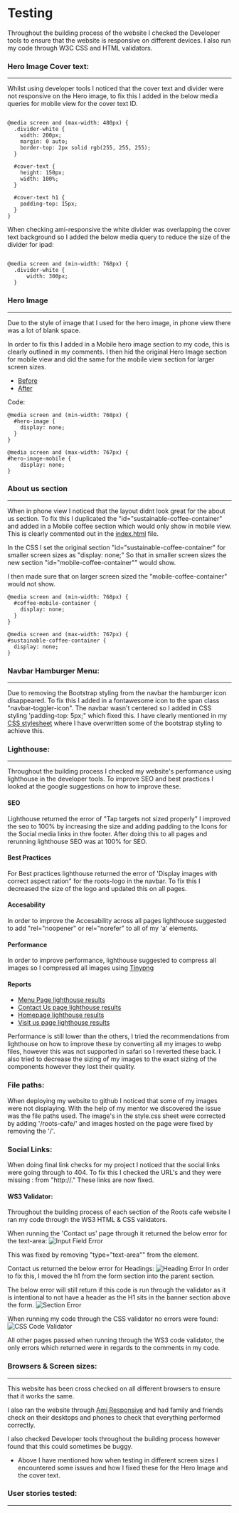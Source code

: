 # Testing

Throughout the building process of the website I checked the Developer tools to ensure that the website is responsive on different devices. I also run my code through W3C CSS and HTML validators.

### Hero Image Cover text:

---

Whilst using developer tools I noticed that the cover text and divider were not responsive on the Hero image, to fix this I added in the below media queries for mobile view for the cover text ID.

```

@media screen and (max-width: 480px) {
  .divider-white {
    width: 200px;
    margin: 0 auto;
    border-top: 2px solid rgb(255, 255, 255);
  }

  #cover-text {
    height: 150px;
    width: 100%;
  }

  #cover-text h1 {
    padding-top: 15px;
  }
}

```

When checking ami-responsive the white divider was overlapping the cover text background so I added the below media query to reduce the size of the divider for ipad:

```

@media screen and (min-width: 768px) {
  .divider-white {
      width: 300px;
  }

```

### Hero Image
---
Due to the style of image that I used for the hero image, in phone view there was a lot of blank space. 

In order to fix this I added in a Mobile hero image section to my code, this is clearly outlined in my comments. I then hid the original Hero Image section for mobile view and did the same for the mobile view section for larger screen sizes. 

- [Before](/docs/testing/hero-image-before-fix.jpg)
- [After](/docs/testing/hero-image-mobile-view.png)

Code:

``` {
@media screen and (min-width: 768px) {
  #hero-image {
    display: none;
  }
}

  ```

  ``` {
@media screen and (max-width: 767px) {
  #hero-image-mobile {
      display: none;
  }

  ```

### About us section 
---
When in phone view I noticed that the layout didnt look great for the about us section. 
To fix this I duplicated the "id="sustainable-coffee-container" and added in a Mobile coffee section which would only show in mobile view. This is clearly commented out in the [index.html](index.html) file. 

In the CSS I set the original section "id="sustainable-coffee-container" for smaller screen sizes as "display: none;" 
So that in smaller screen sizes the new section "id="mobile-coffee-container"" would show. 

I then made sure that on larger screen sized the "mobile-coffee-container" would not show.

``` {
@media screen and (min-width: 768px) {
  #coffee-mobile-container {
    display: none;
  }
}

  ```

  ``` {
@media screen and (max-width: 767px) {
  #sustainable-coffee-container {
    display: none;
  }

  ```

### Navbar Hamburger Menu:

---

Due to removing the Bootstrap styling from the navbar the hamburger icon disappeared. To fix this I added in a fontawesome icon to the span class "navbar-toggler-icon". The navbar wasn't centered so I added in CSS styling 'padding-top: 5px;" which fixed this.
I have clearly mentioned in my [CSS stylesheet](https://www.example.com) where I have overwritten some of the bootstrap styling to achieve this.

### Lighthouse:

---

Throughout the building process I checked my website's performance using lighthouse in the developer tools. To improve SEO and best practices I looked at the google suggestions on how to improve these.

#### SEO

Lighthouse returned the error of "Tap targets not sized properly" I improved the seo to 100% by increasing the size and adding padding to the Icons for the Social media links in thre footer.
After doing this to all pages and rerunning lighthouse SEO was at 100% for SEO.

#### Best Practices

For Best practices lighthouse returned the error of 'Display images with correct aspect ration" for the roots-logo in the navbar. To fix this I decreased the size of the logo and updated this on all pages.

#### Accesability

In order to improve the Accesability across all pages lighthouse suggested to add "rel="noopener" or rel="norefer" to all of my 'a' elements.

#### Performance

In order to improve performance, lighthouse suggested to compress all images so I compressed all images using [Tinypng](https://tinypng.com/)

#### Reports 

- [Menu Page lighthouse results](/docs/testing/menu-lighthouse-report.png)
- [Contact Us page lighthouse results](/docs/testing/-lighthouse-report.png)
- [Homepage lighthouse results](/docs/testing/index-lighthouse-report.png)
- [Visit us page lighthouse results](/docs/testing/visit-us-lighthouse-report.png)

Performance is still lower than the others, I tried the recommendations from lighthouse on how to improve these by converting all my images to webp files, however this was not supported in safari so I reverted these back. 
I also tried to decrease the sizing of my images to the exact sizing of the components however they lost their quality. 

### File paths:

When deploying my website to github I noticed that some of my images were not displaying. With the help of my mentor we discovered the issue was the file paths used. The image's in the style.css sheet were corrected by adding '/roots-cafe/' and images hosted on the page were fixed by removing the '/'.

### Social Links:

When doing final link checks for my project I noticed that the social links were going through to 404. To fix this I checked the URL's and they were missing : from "http://."
These links are now fixed. 

#### WS3 Validator:

Throughout the building process of each section of the Roots cafe website I ran my code through the WS3 HTML & CSS validators.

When running the 'Contact us' page through it returned the below error for the text-area:
![Input Field Error](/docs/testing/ws3-code-validator-contact-us-issue.png)

This was fixed by removing "type="text-area"" from the element.

Contact us returned the below error for Headings:
![Heading Error](/docs/testing/ws3-contact-form-heading-issue.png)
In order to fix this, I moved the h1 from the form section into the parent section. 

The below error will still return if this code is run through the validator as it is intentional to not have a header as the H1 sits in the banner section above the form.
![Section Error](/docs/testing/ws3-code-validator-contact-us-issue-section.png)


When running my code through the CSS validator no errors were found:
![CSS Code Validator](/docs/testing/ws3-css-validator.png)

All other pages passed when running through the WS3 code validator, the only errors which returned were in regards to the comments in my code. 

### Browsers & Screen sizes:
---

This website has been cross checked on all different browsers to ensure that it works the same.

I also ran the website through [Ami Responsive](http://ami.responsivedesign.is/) and had family and friends check on their desktops and phones to check that everything performed correctly.

I also checked Developer tools throughout the building process however found that this could sometimes be buggy. 

- Above I have mentioned how when testing in different screen sizes I encountered some issues and how I fixed these for the Hero Image and the cover text.

### User stories tested:
---
